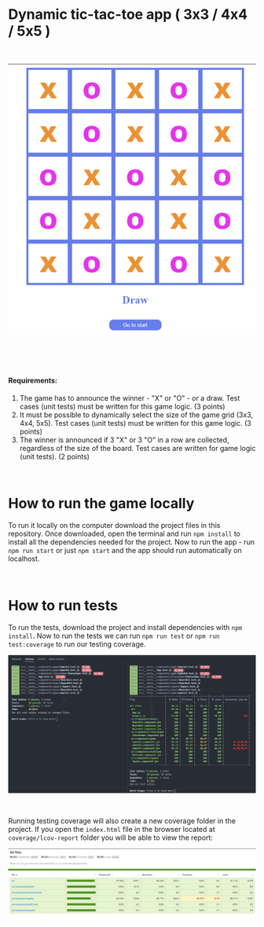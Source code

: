 # Dynamic tic-tac-toe app ( 3x3 / 4x4 / 5x5 )

&nbsp;

<p align="center">
    <img src="./demo.png">
</p>

&nbsp;
&nbsp;

&nbsp;
#### Requirements:

1. The game has to announce the winner - "X" or "O" - or a draw. Test cases (unit tests) must be written for this game logic. (3 points)
2. It must be possible to dynamically select the size of the game grid (3x3, 4x4, 5x5). Test cases (unit tests) must be written for this game logic. (3 points)
3. The winner is announced if 3 "X" or 3 "O" in a row are collected, regardless of the size of the board. Test cases are written for game logic (unit tests). (2 points)


&nbsp;
&nbsp;

# How to run the game locally

To run it locally on the computer download the project files in this repository. Once downloaded, open the terminal and run `npm install` to install all the dependencies needed for the project. Now to run the app - run `npm run start` or just `npm start` and the app should run automatically on localhost. 

&nbsp;
&nbsp;

# How to run tests

To run the tests, download the project and install dependencies with `npm install`. Now to run the tests we can run `npm run test` or `npm run test:coverage` to run our testing coverage.

<p align="center">
    <img src="./final-app-tests.png">
</p>

&nbsp;
&nbsp;

Running testing coverage will also create a new coverage folder in the project. If you open the `index.html` file in the browser located at `coverage/lcov-report` folder you will be able to view the report:

<p align="center">
    <img src="./test-coverage.png">
</p>

&nbsp;
&nbsp;
